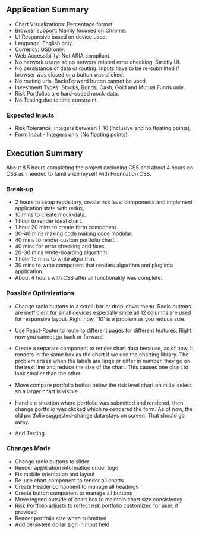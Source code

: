 ## Application Summary

- Chart Visualizations: Percentage format.
- Browser support: Mainly focused on Chrome.
- UI Responsive based on device used.
- Language: English only.
- Currency: USD only.
- Web Accessibility: Not ARIA compliant.
- No network usage so no network related error checking. Strictly UI.
- No persistance of data or routing. Inputs have to be re-submitted if browser was closed or a button was clicked.
- No routing urls. Back/Forward button cannot be used. 
- Investment Types: Stocks, Bonds, Cash, Gold and Mutual Funds only.
- Risk Portfolios are hard-coded mock-data.
-  No Testing due to time constraint.

### Expected Inputs

- Risk Tolerance: Integers between 1-10 (inclusive and no floating points). 
- Form Input - Integers only (No floating points).


##  Execution Summary
About 8.5 hours completing the project excluding CSS and about 4 hours on CSS as I needed to familiarize myself with Foundation CSS.

### Break-up
- 2 hours to setup repository, create risk level components and implement application state with redux.
- 10 mins to create mock-data.
- 1 hour to render ideal chart.
- 1 hour 20 mins to create form component.
- 30-40 mins making code making code modular.
- 40 mins to render custom portfolio chart.
- 40 mins for error checking and fixes.
- 20-30 mins white-boarding algorithm.
- 1 hour 15 mins to write algorithm.
- 30 mins to write component that renders algorithm and plug into application.
- About 4 hours with CSS after all functionality was complete.

### Possible Optimizations

- Change radio buttons to a scroll-bar or drop-down menu. Radio buttons are inefficient for small devices especially since all 12 columns are used for responsive layout. Right now, '10' is a problem as you reduce size.

- Use React-Router to route to different pages for different features. Right now you cannot go back or forward.

- Create a separate component to render chart data because, as of now, it renders in the same box as the chart if we use the charting library. The problem arises when the labels are large or differ in number, they go on the next line and reduce the size of the chart. This causes one chart to look smaller than the other.

- Move compare portfolio button below the risk level chart on initial select so a larger chart is visible.

- Handle a situation where portfolio was submitted and rendered, then change portfolio was clicked which re-rendered the form. As of now, the old portfolio suggested-change data stays on screen. That should go away.

- Add Testing.


### Changes Made

- Change radio buttons to slider
- Render application information under logo
- Fix mobile orientation and layout
- Re-use chart component to render all charts
- Create Header component to manage all headings
- Create button component to manage all buttons
- Move legend outside of chart box to maintain chart size consistency
- Risk Portfolio adjusts to reflect risk portfolio customized for user, if provided
- Render portfolio size when submitted
- Add persistent dollar sign in input field 
